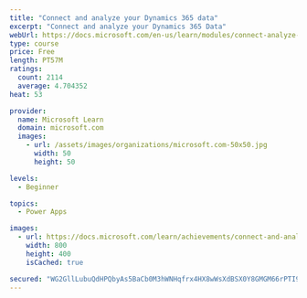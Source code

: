 ```yaml
---
title: "Connect and analyze your Dynamics 365 data​"
excerpt: "Connect and analyze your Dynamics 365 Data​"
webUrl: https://docs.microsoft.com/en-us/learn/modules/connect-analyze-dynamics-365-data/
type: course
price: Free
length: PT57M
ratings:
  count: 2114
  average: 4.704352
heat: 53

provider:
  name: Microsoft Learn
  domain: microsoft.com
  images:
    - url: /assets/images/organizations/microsoft.com-50x50.jpg
      width: 50
      height: 50

levels:
  - Beginner

topics:
  - Power Apps

images:
  - url: https://docs.microsoft.com/learn/achievements/connect-and-analyze-your-microsoft-dynamics-365-data-social.png
    width: 800
    height: 400
    isCached: true

secured: "WG2GllLubuQdHPQbyAs5BaCb0M3hWNHqfrx4HX8wWsXdBSX0Y8GMGM66rPTI9wLyYiRY3ou0/vx2bORkOj6QbCFZS7TPYcwk6jwou6jEo+i1R3Qk4XntdOM+xIUAaoT5WLWKj14mPZyRymFpPyBpKhgD6CprDP9JC2xsVlsTDHW3sqQd2VsZoktT/XYk1OWivLUDV95K7CTNiKx+SjAQbvPIblQRfPpKr6H3oM9eiraQwyMzCmSvIb2ScaG8dCXtF7z7Szi8kTsURm+9OFdrMwwKO57NipAWRk7Ei7p6N7q+B9pJLEcy0kepl7zubEbIJZBQjDGfJvwgtCWmAKTI6/V32CwVIFxD705j44i2YYsU2Na9zYPeSeb7VgD+jX5ocpUCF87h87hS4cmL6OBx5NYs43B/Z1pxloBbnpHoUvA=;iJAI9z/5lQIHnv0aXV+PvQ=="
---
```


